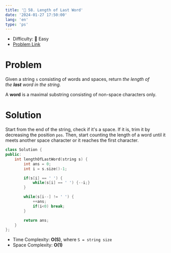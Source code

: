 ```yaml
---
title: '🍰 58. Length of Last Word'
date: '2024-01-27 17:50:00'
lang: 'en'
type: 'ps'
---
```


- Difficulty: 🍰 Easy
- [Problem Link](https://leetcode.com/problems/length-of-last-word)

# Problem

Given a string `s` consisting of words and spaces, return _the length of the **last** word in the string._

A **word** is a maximal substring consisting of non-space characters only.
 
# Solution

Start from the end of the string, check if it's a space. If it is, trim it by decreasing the position `pos`. Then, start counting the length of a word until it meets another space character or it reaches the first character.

```cpp
class Solution {
public:
    int lengthOfLastWord(string s) {
        int ans = 0;
        int i = s.size()-1;

        if(s[i] == ' ') {
            while(s[i] == ' ') {--i;}
        }

        while(s[i--] != ' ') {
            ++ans;
            if(i<0) break;
        }

        return ans;
    }
};
```

- Time Complexity: **O(S)**, where `S = string size`
- Space Complexity: **O(1)**